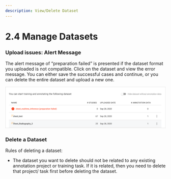 ```yaml
---
description: View/Delete Dataset
---
```


# 2.4 Manage Datasets

### Upload issues: Alert Message

The alert message of “preparation failed” is presented if the dataset format you uploaded is not compatible. Click on the dataset and view the error message. You can either save the successful cases and continue, or you can delete the entire dataset and upload a new one.

![](../.gitbook/assets/con-2-4-1.png)

### Delete a Dataset

Rules of deleting a dataset:

* The dataset you want to delete should not be related to any existing annotation project or training task. If it is related, then you need to delete that project/ task first before deleting the dataset.
